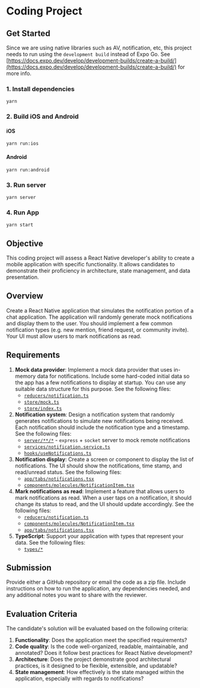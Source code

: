 # Coding Project

## Get Started

Since we are using native libraries such as AV, notification, etc, this project needs to run using the `development build` instead of Expo Go.
See [https://docs.expo.dev/develop/development-builds/create-a-build/](https://docs.expo.dev/develop/development-builds/create-a-build/) for more info.

### 1. Install dependencies

```
yarn
```
### 2. Build iOS and Android

#### iOS

```
yarn run:ios
```

#### Android

```
yarn run:android
```

### 3. Run server

```
yarn server
```

### 4. Run App

```
yarn start
```

## Objective
This coding project will assess a React Native developer's ability to create a mobile application with
specific functionality. It allows candidates to demonstrate their proficiency in architecture, state
management, and data presentation.

## Overview
Create a React Native application that simulates the notification portion of a chat application. The
application will randomly generate mock notifications and display them to the user. You should
implement a few common notification types (e.g. new mention, friend request, or community invite).
Your UI must allow users to mark notifications as read.

## Requirements
1. **Mock data provider**: Implement a mock data provider that uses in-memory data for notifications. Include some hard-coded initial data so the app has a few notifications to display at startup. You can use any suitable data structure for this purpose. See the following files:
   - [`reducers/notification.ts`](./reducers/notification.ts)
   - [`store/mock.ts`](./store/mock.ts)
   - [`store/index.ts`](./store/index.ts)
2. **Notification system**: Design a notification system that randomly generates notifications to simulate new notifications being received. Each notification should include the notification type and a timestamp. See the following files:
   - [`server/**/*`](./server/) - `express` + `socket` server to mock remote notifications
   - [`services/notification.service.ts`](./services/notification.service.ts)
   - [`hooks/useNotifications.ts`](./hooks/useNotifications.ts)
3. **Notification display**: Create a screen or component to display the list of notifications. The UI should show the notifications, time stamp, and read/unread status. See the following files:
   - [`app/tabs/notifications.tsx`](./app/(tabs)/notifications.tsx)
   - [`components/molecules/NotificationItem.tsx`](./components/molecules/NotificationItem.tsx)
4. **Mark notifications as read**: Implement a feature that allows users to mark notifications as read. When a user taps on a notification, it should change its status to read, and the UI should update accordingly. See the following files:
   - [`reducers/notification.ts`](./reducers/notification.ts)
   - [`components/molecules/NotificationItem.tsx`](./components/molecules/NotificationItem.tsx)
   - [`app/tabs/notifications.tsx`](./app/(tabs)/notifications.tsx)
5. **TypeScript**: Support your application with types that represent your data. See the following files:
   - [`types/*`](./types)

## Submission
Provide either a GitHub repository or email the code as a zip file. Include instructions on how to run the
application, any dependencies needed, and any additional notes you want to share with the reviewer.

## Evaluation Criteria
The candidate's solution will be evaluated based on the following criteria:

1. **Functionality**: Does the application meet the specified requirements?
2. **Code quality**: Is the code well-organized, readable, maintainable, and annotated? Does it follow best practices for React Native development?
3. **Architecture**: Does the project demonstrate good architectural practices, is it designed to be flexible, extensible, and updatable?
4. **State management**: How effectively is the state managed within the application, especially with regards to notifications?